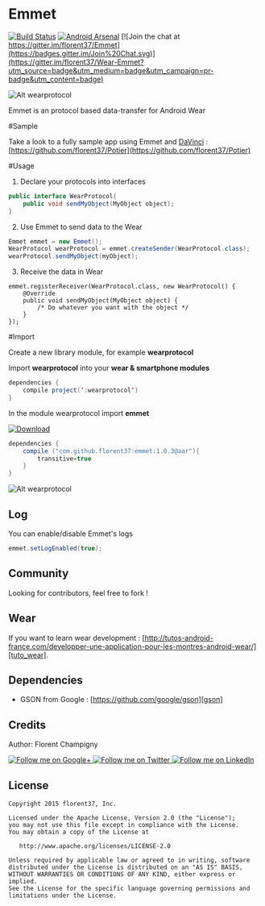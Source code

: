 Emmet
=======

[![Build Status](https://travis-ci.org/florent37/Wear-Emmet.svg)](https://travis-ci.org/florent37/Wear-Emmet)
[![Android Arsenal](https://img.shields.io/badge/Android%20Arsenal-Emmet-brightgreen.svg?style=flat)](http://android-arsenal.com/details/1/1741)
[![Join the chat at https://gitter.im/florent37/Emmet](https://badges.gitter.im/Join%20Chat.svg)](https://gitter.im/florent37/Wear-Emmet?utm_source=badge&utm_medium=badge&utm_campaign=pr-badge&utm_content=badge)


![Alt wearprotocol](https://raw.githubusercontent.com/florent37/Emmet/master/mobile/src/main/res/drawable/emmet_small.png)

Emmet is an protocol based data-transfer for Android Wear

#Sample

Take a look to a fully sample app using Emmet and [DaVinci](https://github.com/florent37/DaVinci) : [https://github.com/florent37/Potier](https://github.com/florent37/Potier)

#Usage

1. Declare your protocols into interfaces
```java
public interface WearProtocol{
    public void sendMyObject(MyObject object);
}
```

2. Use Emmet to send data to the Wear

```java
Emmet emmet = new Emmet();
WearProtocol wearProtocol = emmet.createSender(WearProtocol.class);
wearProtocol.sendMyObject(myObject);
```


3. Receive the data in Wear

```
emmet.registerReceiver(WearProtocol.class, new WearProtocol() {
    @Override
    public void sendMyObject(MyObject object) {
        /* Do whatever you want with the object */
    }
});
```

#Import

Create a new library module, for example **wearprotocol**

Import **wearprotocol** into your **wear & smartphone modules**

```java
dependencies {
    compile project(':wearprotocol')
}
```

In the module wearprotocol import **emmet**

[![Download](https://api.bintray.com/packages/florent37/maven/Emmet/images/download.svg)](https://bintray.com/florent37/maven/Emmet/_latestVersion)
```java
dependencies {
    compile ("com.github.florent37:emmet:1.0.3@aar"){
        transitive=true
    }
}
```

![Alt wearprotocol](https://raw.githubusercontent.com/florent37/Emmet/master/mobile/src/main/res/drawable/module_protocol_small.png)

Log
--------

You can enable/disable Emmet's logs
```java
emmet.setLogEnabled(true);
```

Community
--------

Looking for contributors, feel free to fork !

Wear
--------

If you want to learn wear development : [http://tutos-android-france.com/developper-une-application-pour-les-montres-android-wear/][tuto_wear].

Dependencies
--------

- GSON from Google : [https://github.com/google/gson][gson]

Credits
-------

Author: Florent Champigny

<a href="https://plus.google.com/+florentchampigny">
  <img alt="Follow me on Google+"
       src="https://raw.githubusercontent.com/florent37/DaVinci/master/mobile/src/main/res/drawable-hdpi/gplus.png" />
</a>
<a href="https://twitter.com/florent_champ">
  <img alt="Follow me on Twitter"
       src="https://raw.githubusercontent.com/florent37/DaVinci/master/mobile/src/main/res/drawable-hdpi/twitter.png" />
</a>
<a href="https://www.linkedin.com/profile/view?id=297860624">
  <img alt="Follow me on LinkedIn"
       src="https://raw.githubusercontent.com/florent37/DaVinci/master/mobile/src/main/res/drawable-hdpi/linkedin.png" />
</a>

License
--------

    Copyright 2015 florent37, Inc.

    Licensed under the Apache License, Version 2.0 (the "License");
    you may not use this file except in compliance with the License.
    You may obtain a copy of the License at

       http://www.apache.org/licenses/LICENSE-2.0

    Unless required by applicable law or agreed to in writing, software
    distributed under the License is distributed on an "AS IS" BASIS,
    WITHOUT WARRANTIES OR CONDITIONS OF ANY KIND, either express or implied.
    See the License for the specific language governing permissions and
    limitations under the License.


[snap]: https://oss.sonatype.org/content/repositories/snapshots/
[tuto_wear]: http://tutos-android-france.com/developper-une-application-pour-les-montres-android-wear/
[gson]: https://github.com/google/gson
